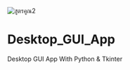 ![สูตรคูณ2](https://user-images.githubusercontent.com/82629643/129208674-46253a7f-c129-4eb9-981e-400bc52ce28c.PNG)
# Desktop_GUI_App
Desktop GUI App With Python &amp; Tkinter
